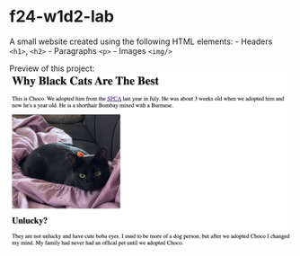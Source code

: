 # f24-w1d2-lab

A small website created using the following HTML elements:
    - Headers `<h1>`, `<h2>`
    - Paragraphs `<p>`
    - Images `<img/>`

Preview of this project:
![Project screenshot](/assets/images/preview.png)
